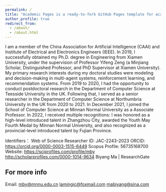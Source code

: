 ```yaml
---
permalink: /
title: "Academic Pages is a ready-to-fork GitHub Pages template for academic personal websites"
author_profile: true
redirect_from: 
  - /about/
  - /about.html
---
```


I am a member of the China Association for Artificial Intelligence (CAAI) and Institute of Electrical and Electronics Engineers (IEEE). In 2019, I successfully obtained my Ph.D. degree in Engineering from Xiamen University, under the supervision of Professor Yifeng Zeng (a Minjiang Scholar, Distinguished Professor, and PhD Supervisor at Xiamen University). My primary research interests during my doctoral studies were modeling and decision-making in multi-agent systems, reinforcement learning, and recommendation systems.
From 2019 to 2020, I had the opportunity to conduct postdoctoral research in the Department of Computer Science at Teesside University in the UK. Following that, I served as a senior researcher in the Department of Computer Science at Northumbria University in the UK from 2020 to 2021.
In December 2021, I joined the School of Computer Science at Minnan Normal University as a Associate Professor. 
In 2022, I received multiple recognitions: I was honored as a high-level introduced talent in Zhangzhou City, awarded the Youth May Fourth Medal by Minnan Normal University, and also recognized as a provincial-level introduced talent by Fujian Province.

Identifiers：
	Web of Science Researcher ID: JAC-2243-2023
	ORCID: https://orcid.org/0000-0003-1515-6449
	Scopus Profile: 56735168700
Website:
	https://sciprofiles.com/profile/mby
	http://scholarprofiles.com/0000-1014-9634
	Biyang Ma | ResearchGate

For more info
------
Email:
mby@mnnu.edu.cn
lamingic@foxmail.com
mabiyang@sina.com

